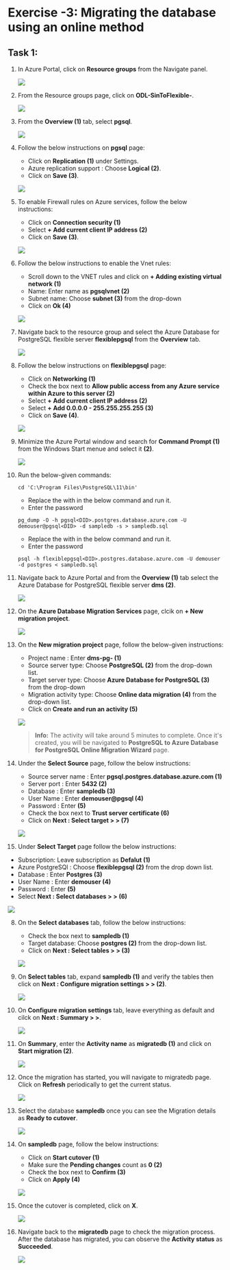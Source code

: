 # Exercise -3: Migrating the database using an online method


## Task 1: 


1. In Azure Portal, click on **Resource groups** from the Navigate panel.
    
    ![](Images/E2T1S8.png)
    
2. From the Resource groups page, click on **ODL-SinToFlexible-<inject key="DeploymentID" enableCopy="false"/>**.
    
    ![](Images/E2T1S9.png)

3. From the **Overview (1)** tab, select **pgsql<inject key="DeploymentID" enableCopy="false"/>**.

    ![](Images/pgsql.png)
    
4. Follow the below instructions on **pgsql<inject key="DeploymentID" enableCopy="false"/>** page:

   - Click on **Replication (1)** under Settings.
   - Azure replication support : Choose **Logical (2)**.
   - Click on **Save (3)**.

   ![](Images/logical.png)

5. To enable Firewall rules on Azure services, follow the below instructions:

   - Click on **Connection security (1)**
   - Select **+ Add current client IP address (2)**
   - Click on **Save (3)**.
   
   ![](Images/firewall.png)
   
6. Follow the below instructions to enable the Vnet rules:

    - Scroll down to the VNET rules and click on **+ Adding existing virtual network (1)**
    - Name: Enter name as **pgsqlvnet (2)**
    - Subnet name: Choose **subnet (3)** from the drop-down
    - Click on **Ok (4)**

    ![](Images/subnet.png)
    
7. Navigate back to the resource group and select the Azure Database for PostgreSQL flexible server **flexiblepgsql<inject key="DeploymentID" enableCopy="false"/>** from the **Overview** tab.
 
    ![](Images/E2T1S10.png)
    
8. Follow the below instructions on **flexiblepgsql<inject key="DeploymentID" enableCopy="false"/>** page:

   - Click on **Networking (1)**
   - Check the box next to **Allow public access from any Azure service within Azure to this server (2)**
   - Select **+ Add current client IP address (2)**
   - Select **+ Add 0.0.0.0 -  255.255.255.255 (3)**
   - Click on **Save (4)**.

    ![](Images/networking.png)
    
9. Minimize the Azure Portal window and search for **Command Prompt (1)** from the Windows Start menue and select it **(2)**.

    ![](Images/cmd.png)
    
10. Run the below-given commands:

    ```
    cd 'C:\Program Files\PostgreSQL\11\bin'
    ```
    
    - Replace the **<DID>** with **<inject key="DeploymentID" enableCopy="true"/>** in the below command and run it.
    - Enter the password **<inject key="PostGre SQL Password" enableCopy="true"/>**
    
    ```
    pg_dump -O -h pgsql<DID>.postgres.database.azure.com -U demouser@pgsql<DID> -d sampledb -s > sampledb.sql
    ```
    
    - Replace the **<DID>** with **<inject key="DeploymentID" enableCopy="true"/>** in the below command and run it.
    - Enter the password **<inject key="PostGre SQL Password" enableCopy="true"/>**
    ```
    psql -h flexiblepgsql<DID>.postgres.database.azure.com -U demouser -d postgres < sampledb.sql
    ```                                                                                             
    

10. Navigate back to Azure Portal and from the **Overview (1)** tab select the Azure Database for PostgreSQL flexible server **dms<inject key="DeploymentID" enableCopy="false"/> (2)**.
    
    ![](Images/E3T1S1.png)
    
4. On the **Azure Database Migration Services** page, clcik on **+ New migration project**.

    ![](Images/E3T1S2.png)
    
5. On the **New migration project** page, follow the below-given instructions:

   - Project name : Enter **dms-pg-<inject key="DeploymentID" enableCopy="false"/> (1)**
   - Source server type: Choose **PostgreSQL (2)** from the drop-down list.
   - Target server type: Choose **Azure Database for PostgreSQL (3)** from the drop-down
   - Migration activity type: Choose **Online data migration (4)** from the drop-down list.
   - Click on **Create and run an activity (5)**

   ![](Images/mp.png)
   
   > **Info:** The activity will take around 5 minutes to complete. Once it's created, you will be navigated to **PostgreSQL to Azure Database for PostgreSQL Online Migration Wizard** page.


6. Under the **Select Source** page, follow the below instructions:

   - Source server name :  Enter **pgsql<inject key="DeploymentID" enableCopy="false"/>.postgres.database.azure.com (1)**
   - Server port : Enter **5432 (2)**
   - Database : Enter **sampledb (3)**
   - User Name : Enter **demouser@pgsql<inject key="DeploymentID" enableCopy="false"/> (4)**
   - Password : Enter **<inject key="PostGre SQL Password" enableCopy="true"/> (5)**
   - Check the box next to **Trust server certificate (6)**
   - Click on **Next : Select target > > (7)**

    ![](Images/source3.png)
    
 7. Under **Select Target** page follow the below instructions:

   - Subscription: Leave subscription as **Defalut (1)**
   - Azure PostgreSQl : Choose **flexiblepgsql<inject key="DeploymentID" enableCopy="false"/> (2)** from the drop down list.
   - Database : Enter **Postgres (3)**
   - User Name : Enter **demouser (4)**
   - Password : Enter **<inject key="PostGre SQL Password" enableCopy="true"/> (5)**
   - Select **Next : Select databases > > (6)**

   ![](Images/target.png)
   
8. On the **Select databases** tab, follow the below instructions:

   -  Check the box next to **sampledb (1)**
   -  Target database: Choose **postgres (2)** from the drop-down list.
   -  Click on **Next : Select tables > > (3)**

   ![](Images/databases1.png)
   
9. On **Select tables** tab, expand **sampledb (1)** and verify the tables then click on **Next : Configure migration settings > > (2)**.

   ![](Images/tables.png)
   
10. On **Configure migration settings** tab, leave everything as default and cilck on **Next : Summary > >**.

    ![](Images/cms.png)
    
11. On **Summary**, enter the **Activity name** as **migratedb (1)** and click on **Start migration (2)**.

     ![](Images/summary.png)
     
12. Once the migration has started, you will navigate to migratedb page. Click on **Refresh** periodically to get the current status.

     ![](Images/migratedb.png)
     
13. Select the database **sampledb** once you can see the Migration details as **Ready to cutover**.

    ![](Images/databasename.png)
    
14. On **sampledb** page, follow the below instructions:

    - Click on **Start cutover (1)**
    - Make sure the **Pending changes** count as **0 (2)**
    - Check the box next to **Confirm (3)**
    - Click on **Apply (4)**

    ![](Images/apply.png)
    
15. Once the cutover is completed, click on **X**.

    ![](Images/completed.png)
    
16. Navigate back to the **migratedb** page to check the migration process. After the database has migrated, you can observe the **Activity status** as **Succeeded**.

    ![](Images/activity.png)
